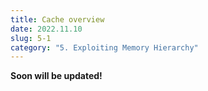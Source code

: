 ```yaml
---
title: Cache overview
date: 2022.11.10
slug: 5-1
category: "5. Exploiting Memory Hierarchy"
---
```


**Soon will be updated!**